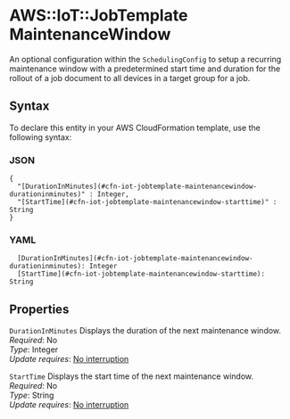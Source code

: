 # AWS::IoT::JobTemplate MaintenanceWindow<a name="aws-properties-iot-jobtemplate-maintenancewindow"></a>

An optional configuration within the `SchedulingConfig` to setup a recurring maintenance window with a predetermined start time and duration for the rollout of a job document to all devices in a target group for a job\.

## Syntax<a name="aws-properties-iot-jobtemplate-maintenancewindow-syntax"></a>

To declare this entity in your AWS CloudFormation template, use the following syntax:

### JSON<a name="aws-properties-iot-jobtemplate-maintenancewindow-syntax.json"></a>

```
{
  "[DurationInMinutes](#cfn-iot-jobtemplate-maintenancewindow-durationinminutes)" : Integer,
  "[StartTime](#cfn-iot-jobtemplate-maintenancewindow-starttime)" : String
}
```

### YAML<a name="aws-properties-iot-jobtemplate-maintenancewindow-syntax.yaml"></a>

```
  [DurationInMinutes](#cfn-iot-jobtemplate-maintenancewindow-durationinminutes): Integer
  [StartTime](#cfn-iot-jobtemplate-maintenancewindow-starttime): String
```

## Properties<a name="aws-properties-iot-jobtemplate-maintenancewindow-properties"></a>

`DurationInMinutes` <a name="cfn-iot-jobtemplate-maintenancewindow-durationinminutes"></a>
Displays the duration of the next maintenance window\.  
_Required_: No  
_Type_: Integer  
_Update requires_: [No interruption](https://docs.aws.amazon.com/AWSCloudFormation/latest/UserGuide/using-cfn-updating-stacks-update-behaviors.html#update-no-interrupt)

`StartTime` <a name="cfn-iot-jobtemplate-maintenancewindow-starttime"></a>
Displays the start time of the next maintenance window\.  
_Required_: No  
_Type_: String  
_Update requires_: [No interruption](https://docs.aws.amazon.com/AWSCloudFormation/latest/UserGuide/using-cfn-updating-stacks-update-behaviors.html#update-no-interrupt)
